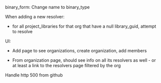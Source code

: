 binary_form: Change name to binary_type

When adding a new resolver:
  - for all project_libraries for that org that have a null
    library_guid, attempt to resolve

UI:
  - Add page to see organizations, create organization, add members

  - From organization page, should see info on all its resolvers as
    well - or at least a link to the resolvers page filtered by the
    org

Handle http 500 from github
